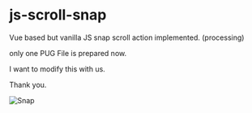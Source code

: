# js-scroll-snap
Vue based but vanilla JS snap scroll action implemented. (processing)

only one PUG File is prepared now.

I want to modify this with us.

Thank you.

![Snap](https://user-images.githubusercontent.com/32004044/179393556-d3b6a917-d8a0-4ff2-840f-3c10cf3f38ac.gif)
